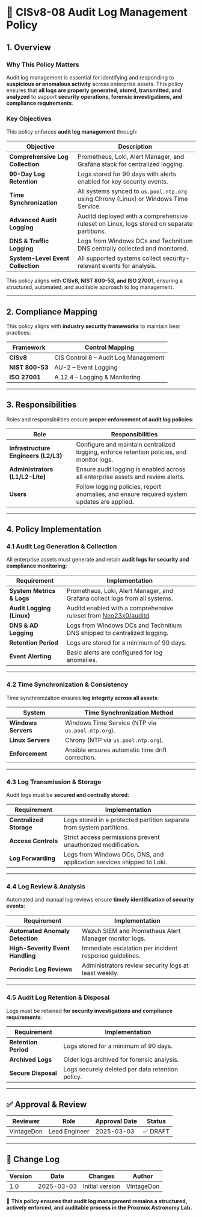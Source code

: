 <!-- ---
title: "CISv8-08 Audit Log Management Policy"
description: "Defines the audit log management policy for the Proxmox Astronomy Lab, ensuring logs are generated, stored, transmitted, and analyzed for security monitoring and compliance."
author: "VintageDon"
tags: ["CISv8", "Audit Logging", "Security Policy", "Compliance", "Monitoring"]
category: "Compliance"
kb_type: "Policy Document"
version: "1.0"
status: "Draft"
last_updated: "2025-03-03"
---
 -->

# **📜 CISv8-08 Audit Log Management Policy**

## **1. Overview**

### **Why This Policy Matters**

Audit log management is essential for identifying and responding to **suspicious or anomalous activity** across enterprise assets. This policy ensures that **all logs are properly generated, stored, transmitted, and analyzed** to support **security operations, forensic investigations, and compliance requirements**.

### **Key Objectives**

This policy enforces **audit log management** through:

| **Objective** | **Description** |
|--------------|----------------|
| **Comprehensive Log Collection** | Prometheus, Loki, Alert Manager, and Grafana stack for centralized logging. |
| **90-Day Log Retention** | Logs stored for 90 days with alerts enabled for key security events. |
| **Time Synchronization** | All systems synced to `us.pool.ntp.org` using Chrony (Linux) or Windows Time Service. |
| **Advanced Audit Logging** | Auditd deployed with a comprehensive ruleset on Linux, logs stored on separate partitions. |
| **DNS & Traffic Logging** | Logs from Windows DCs and Technitium DNS centrally collected and monitored. |
| **System-Level Event Collection** | All supported systems collect security-relevant events for analysis. |

This policy aligns with **CISv8, NIST 800-53, and ISO 27001**, ensuring a structured, automated, and auditable approach to log management.

---

## **2. Compliance Mapping**

This policy aligns with **industry security frameworks** to maintain best practices:

| **Framework** | **Control Mapping** |
|--------------|------------------|
| **CISv8** | CIS Control 8 – Audit Log Management |
| **NIST 800-53** | AU-2 – Event Logging |
| **ISO 27001** | A.12.4 – Logging & Monitoring |

---

## **3. Responsibilities**

Roles and responsibilities ensure **proper enforcement of audit log policies**:

| **Role** | **Responsibilities** |
|---------|----------------------|
| **Infrastructure Engineers (L2/L3)** | Configure and maintain centralized logging, enforce retention policies, and monitor logs. |
| **Administrators (L1/L2-Lite)** | Ensure audit logging is enabled across all enterprise assets and review alerts. |
| **Users** | Follow logging policies, report anomalies, and ensure required system updates are applied. |

---

## **4. Policy Implementation**

### **4.1 Audit Log Generation & Collection**

All enterprise assets must generate and retain **audit logs for security and compliance monitoring**:

| **Requirement** | **Implementation** |
|--------------|------------------|
| **System Metrics & Logs** | Prometheus, Loki, Alert Manager, and Grafana collect logs from all systems. |
| **Audit Logging (Linux)** | Auditd enabled with a comprehensive ruleset from [Neo23x0/auditd](https://github.com/Neo23x0/auditd). |
| **DNS & AD Logging** | Logs from Windows DCs and Technitium DNS shipped to centralized logging. |
| **Retention Period** | Logs are stored for a minimum of 90 days. |
| **Event Alerting** | Basic alerts are configured for log anomalies. |

---

### **4.2 Time Synchronization & Consistency**

Time synchronization ensures **log integrity across all assets**:

| **System** | **Time Synchronization Method** |
|------------|---------------------------|
| **Windows Servers** | Windows Time Service (NTP via `us.pool.ntp.org`). |
| **Linux Servers** | Chrony (NTP via `us.pool.ntp.org`). |
| **Enforcement** | Ansible ensures automatic time drift correction. |

---

### **4.3 Log Transmission & Storage**

Audit logs must be **secured and centrally stored**:

| **Requirement** | **Implementation** |
|--------------|------------------|
| **Centralized Storage** | Logs stored in a protected partition separate from system partitions. |
| **Access Controls** | Strict access permissions prevent unauthorized modification. |
| **Log Forwarding** | Logs from Windows DCs, DNS, and application services shipped to Loki. |

---

### **4.4 Log Review & Analysis**

Automated and manual log reviews ensure **timely identification of security events**:

| **Requirement** | **Implementation** |
|--------------|------------------|
| **Automated Anomaly Detection** | Wazuh SIEM and Prometheus Alert Manager monitor logs. |
| **High-Severity Event Handling** | Immediate escalation per incident response guidelines. |
| **Periodic Log Reviews** | Administrators review security logs at least weekly. |

---

### **4.5 Audit Log Retention & Disposal**

Logs must be retained **for security investigations and compliance requirements**:

| **Requirement** | **Implementation** |
|--------------|------------------|
| **Retention Period** | Logs stored for a minimum of 90 days. |
| **Archived Logs** | Older logs archived for forensic analysis. |
| **Secure Disposal** | Logs securely deleted per data retention policy. |

---

## **✅ Approval & Review**  

| **Reviewer** | **Role** | **Approval Date** | **Status** |
|-------------|---------|------------------|------------|
| VintageDon | Lead Engineer | 2025-03-03 | ✅ DRAFT |  

---

## **📜 Change Log**  

| **Version** | **Date** | **Changes** | **Author** |
|------------|---------|-------------|------------|
| 1.0 | 2025-03-03 | Initial version | VintageDon |

🚀 **This policy ensures that audit log management remains a structured, actively enforced, and auditable process in the Proxmox Astronomy Lab.**


